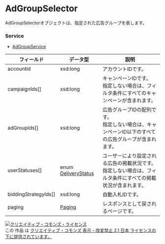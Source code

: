 # AdGroupSelector
AdGroupSelectorオブジェクトは、指定された広告グループを表します。
### Service
+ [AdGroupService](../services/AdGroupService.md)

| フィールド | データ型 | 説明 | 
|---|---|---|
| accountId| xsd:long| アカウントIDです。 |
| campaignIds[]| xsd:long| キャンペーンIDです。<br>指定しない場合は、フィルタ条件にすべてのキャンペーンが含まれます。 |
| adGroupIds[]| xsd:long| 広告グループIDの配列です。<br>指定しない場合は、キャンペーンID以下のすべての広告グループが含まれます。 |
| userStatuses[]| enum <a href="../data/DeliveryStatus.md">DeliveryStatus</a>| ユーザーにより設定される広告の掲載状況です。<br>指定しない場合は、フィルタ条件にすべての掲載状況が含まれます。 |
| biddingStrategyIds[]| xsd:long| 自動入札IDです。 |
| paging| <a href="../data/Paging.md">Paging</a>| レスポンスとして戻されるページです。 |
<a rel="license" href="http://creativecommons.org/licenses/by-nd/2.1/jp/"><img alt="クリエイティブ・コモンズ・ライセンス" style="border-width:0" src="https://i.creativecommons.org/l/by-nd/2.1/jp/88x31.png" /></a><br />この 作品 は <a rel="license" href="http://creativecommons.org/licenses/by-nd/2.1/jp/">クリエイティブ・コモンズ 表示 - 改変禁止 2.1 日本 ライセンスの下に提供されています。</a>
